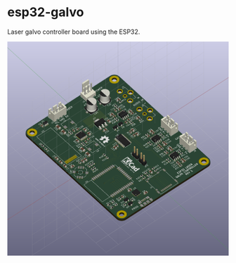 # esp32-galvo
Laser galvo controller board using the ESP32.

![alt text](/pictures/galvo_controller_3d.png?raw=true)

